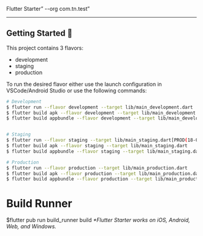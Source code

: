 

Flutter Starter” --org com.tn.test”

---

## Getting Started 🚀

This project contains 3 flavors:

- development
- staging
- production

To run the desired flavor either use the launch configuration in VSCode/Android Studio or use the following commands:

```sh
# Development
$ flutter run --flavor development --target lib/main_development.dart
$ flutter build apk --flavor development --target lib/main_development.dart
$ flutter build appbundle --flavor development --target lib/main_development.dart


# Staging
$ flutter run --flavor staging --target lib/main_staging.dart[PROD(18-02-2024).apk](build%2Fapp%2Foutputs%2Fflutter-apk%2FPROD%2818-02-2024%29.apk)
$ flutter build apk --flavor staging --target lib/main_staging.dart
$ flutter build appbundle --flavor staging --target lib/main_staging.dart

# Production
$ flutter run --flavor production --target lib/main_production.dart
$ flutter build apk --flavor production --target lib/main_production.dart
$ flutter build appbundle --flavor production --target lib/main_production.dart

```
# Build Runner
$flutter pub run build_runner build
_\*Flutter Starter works on iOS, Android, Web, and Windows._




